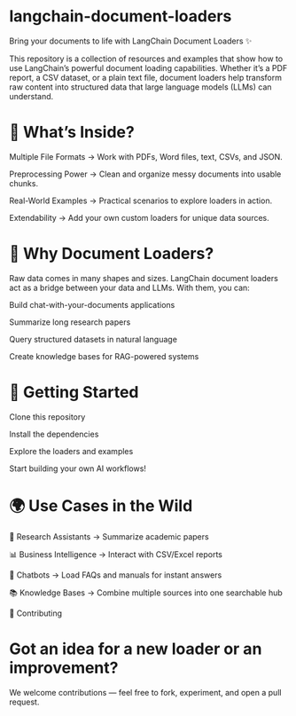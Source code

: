 # langchain-document-loaders

Bring your documents to life with LangChain Document Loaders ✨

This repository is a collection of resources and examples that show how to use LangChain’s powerful document loading capabilities. Whether it’s a PDF report, a CSV dataset, or a plain text file, document loaders help transform raw content into structured data that large language models (LLMs) can understand.

# 🌟 What’s Inside?

Multiple File Formats → Work with PDFs, Word files, text, CSVs, and JSON.

Preprocessing Power → Clean and organize messy documents into usable chunks.

Real-World Examples → Practical scenarios to explore loaders in action.

Extendability → Add your own custom loaders for unique data sources.

# 🎯 Why Document Loaders?

Raw data comes in many shapes and sizes. LangChain document loaders act as a bridge between your data and LLMs. With them, you can:

Build chat-with-your-documents applications

Summarize long research papers

Query structured datasets in natural language

Create knowledge bases for RAG-powered systems


# 🚀 Getting Started

Clone this repository

Install the dependencies

Explore the loaders and examples

Start building your own AI workflows!

# 🌍 Use Cases in the Wild

📑 Research Assistants → Summarize academic papers

📊 Business Intelligence → Interact with CSV/Excel reports

💬 Chatbots → Load FAQs and manuals for instant answers

📚 Knowledge Bases → Combine multiple sources into one searchable hub

🤝 Contributing

# Got an idea for a new loader or an improvement?
We welcome contributions — feel free to fork, experiment, and open a pull request.
